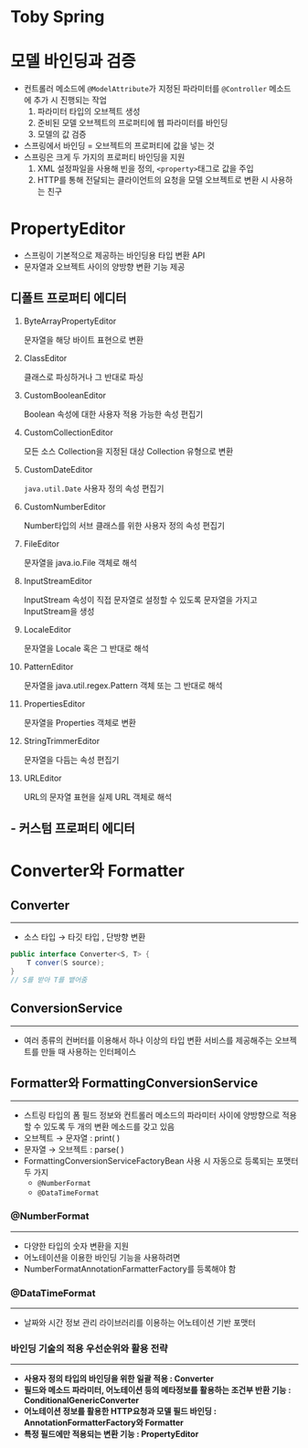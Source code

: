 # Toby Spring

# 모델 바인딩과 검증


- 컨트롤러 메소드에 `@ModelAttribute`가 지정된 파라미터를 `@Controller` 메소드에 추가 시 진행되는 작업
    1. 파라미터 타입의 오브젝트 생성
    2. 준비된 모델 오브젝트의 프로퍼티에 웹 파라미터를 바인딩
    3. 모델의 값 검증
- 스프링에서 바인딩 = 오브젝트의 프로퍼티에 값을 넣는 것
- 스프링은 크게 두 가지의 프로퍼티 바인딩을 지원
    1. XML 설정파일을 사용해 빈을 정의, `<property>`태그로 값을 주입
    2. HTTP를 통해 전달되는 클라이언트의 요청을 모델 오브젝트로 변환 시 사용하는 친구

# PropertyEditor


- 스프링이 기본적으로 제공하는 바인딩용 타입 변환 API
- 문자열과 오브젝트 사이의 양방향 변환 기능 제공

## 디폴트 프로퍼티 에디터

1. ByteArrayPropertyEditor
    
    문자열을 해당 바이트 표현으로 변환
    
2. ClassEditor
    
    클래스로 파싱하거나 그 반대로 파싱
    
3. CustomBooleanEditor
    
    Boolean 속성에 대한 사용자 적용 가능한 속성 편집기
    
4. CustomCollectionEditor
    
    모든 소스 Collection을 지정된 대상 Collection 유형으로 변환
    
5. CustomDateEditor
    
    `java.util.Date` 사용자 정의 속성 편집기
    
6. CustomNumberEditor
    
    Number타입의 서브 클래스를 위한 사용자 정의 속성 편집기
    
7. FileEditor
    
    문자열을 java.io.File 객체로 해석
    
8. InputStreamEditor
    
    InputStream 속성이 직접 문자열로 설정할 수 있도록 문자열을 가지고 InputStream을 생성
    
9. LocaleEditor
    
    문자열을 Locale 혹은 그 반대로 해석
    
10. PatternEditor
    
    문자열을 java.util.regex.Pattern 객체 또는 그 반대로 해석
    
11. PropertiesEditor
    
    문자열을 Properties 객체로 변환
    
12. StringTrimmerEditor
    
    문자열을 다듬는 속성 편집기
    
13. URLEditor
    
    URL의 문자열 표현을 실제 URL 객체로 해석
    

## - 커스텀 프로퍼티 에디터

# Converter와 Formatter


## Converter
---

- 소스 타입 → 타깃 타입 , 단방향 변환

```java
public interface Converter<S, T> {
	T conver(S source);
}
// S를 받아 T를 뱉어줌
```

## ConversionService
---

- 여러 종류의 컨버터를 이용해서 하나 이상의 타입 변환 서비스를 제공해주는 오브젝트를 만들 때 사용하는 인터페이스

## Formatter와 FormattingConversionService

---

- 스트링 타입의 폼 필드 정보와 컨트롤러 메소드의 파라미터 사이에 양방향으로 적용할 수 있도록 두 개의 변환 메소드를 갖고 있음
- 오브젝트 → 문자열 : print( )
- 문자열 → 오브젝트 : parse( )
- FormattingConversionServiceFactoryBean 사용 시 자동으로 등록되는 포맷터 두 가지
    - `@NumberFormat`
    - `@DataTimeFormat`

### @NumberFormat

---

- 다양한 타입의 숫자 변환을 지원
- 어노테이션을 이용한 바인딩 기능을 사용하려면
- NumberFormatAnnotationFarmatterFactory를 등록해야 함

### @DataTimeFormat

---

- 날짜와 시간 정보 관리 라이브러리를 이용하는 어노테이션 기반 포맷터

### 바인딩 기술의 적용 우선순위와 활용 전략
---
- **사용자 정의 타입의 바인딩을 위한 일괄 적용 : Converter**
- **필드와 메소드 파라미터, 어노테이션 등의 메타정보를 활용하는 조건부 반환 기능 : ConditionalGenericConverter**
- **어노테이션 정보를 활용한 HTTP요청과 모델 필드 바인딩 : AnnotationFormatterFactory와 Formatter**
- **특정 필드에만 적용되는 변환 기능 : PropertyEditor**